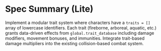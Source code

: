 # Spec Summary (Lite)

Implement a modular trait system where characters have a `traits = []` array of lowercase identifiers. Each trait (fireborne, arboreal, aquatic, etc.) grants data-driven effects from `global.trait_database` including damage modifiers, movement bonuses, and immunities. Integrate trait-based damage multipliers into the existing collision-based combat system.